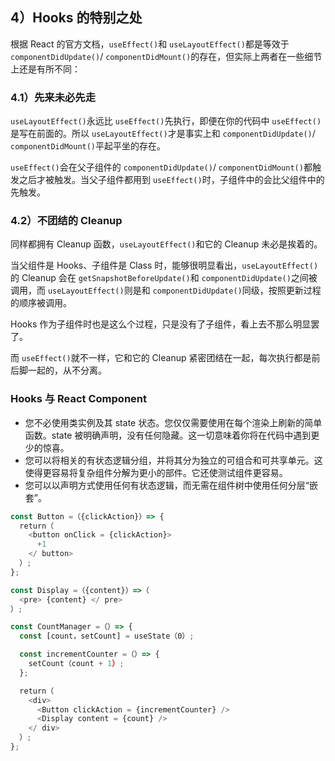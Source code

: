 ## 4）Hooks 的特别之处

根据 React 的官方文档，`useEffect()`和 `useLayoutEffect()`都是等效于 `componentDidUpdate()`/ `componentDidMount()`的存在，但实际上两者在一些细节上还是有所不同：

### 4.1）先来未必先走

`useLayoutEffect()`永远比 `useEffect()`先执行，即便在你的代码中 `useEffect()`是写在前面的。所以 `useLayoutEffect()`才是事实上和 `componentDidUpdate()`/ `componentDidMount()`平起平坐的存在。

`useEffect()`会在父子组件的 `componentDidUpdate()`/ `componentDidMount()`都触发之后才被触发。当父子组件都用到 `useEffect()`时，子组件中的会比父组件中的先触发。

### 4.2）不团结的 Cleanup

同样都拥有 Cleanup 函数，`useLayoutEffect()`和它的 Cleanup 未必是挨着的。

当父组件是 Hooks、子组件是 Class 时，能够很明显看出，`useLayoutEffect()`的 Cleanup 会在 `getSnapshotBeforeUpdate()`和 `componentDidUpdate()`之间被调用，而 `useLayoutEffect()`则是和 `componentDidUpdate()`同级，按照更新过程的顺序被调用。

Hooks 作为子组件时也是这么个过程，只是没有了子组件，看上去不那么明显罢了。

而 `useEffect()`就不一样，它和它的 Cleanup 紧密团结在一起，每次执行都是前后脚一起的，从不分离。



### Hooks 与 React Component

- 您不必使用类实例及其 state 状态。您仅仅需要使用在每个渲染上刷新的简单函数。state 被明确声明，没有任何隐藏。这一切意味着你将在代码中遇到更少的惊喜。
- 您可以将相关的有状态逻辑分组，并将其分为独立的可组合和可共享单元。这使得更容易将复杂组件分解为更小的部件。它还使测试组件更容易。
- 您可以以声明方式使用任何有状态逻辑，而无需在组件树中使用任何分层“嵌套”。

```js
const Button =（{clickAction}）=> { 
  return（
    <button onClick = {clickAction}> 
      +1 
    </ button> 
  ）; 
}; 

const Display =（{content}）=>（
  <pre> {content} </ pre> 
）; 

const CountManager =（）=> { 
  const [count，setCount] = useState（0）; 

  const incrementCounter =（）=> { 
    setCount（count + 1）; 
  }; 

  return（
    <div> 
      <Button clickAction = {incrementCounter} /> 
      <Display content = {count} /> 
    </ div> 
  ）; 
};
```

